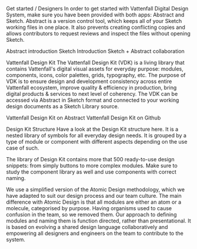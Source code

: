 Get started / Designers
In order to get started with Vattenfall Digital Design System, make sure you have been provided with both apps: Abstract and Sketch. Abstract is a version control tool, which keeps all of your Sketch working files in one place. It also prevents creating conflicting copies and allows contributors to request reviews and inspect the files without opening Sketch.

Abstract introduction
Sketch Introduction
Sketch + Abstract collaboration


Vattenfall Design Kit
The Vattenfall Design Kit (VDK) is a living library that contains Vattenfall's digital visual assets for everyday purpose: modules, components, icons, color palettes, grids, typography, etc. The purpose of VDK is to ensure design and development consistency across entire Vattenfall ecosystem, improve quality & efficiency in production, bring digital products & services to next level of coherency. The VDK can be accessed via Abstract in Sketch format and connected to your working design documents as a Sketch Library source.


Vattenfall Design Kit on Abstract
Vattenfall Design Kit on Github

Design Kit Structure
Have a look at the Design Kit structure here. It is a nested library of symbols for all everyday design needs. It is grouped by a type of module or component with different aspects depending on the use case of such.


The library of Design Kit contains more that 500 ready-to-use design snippets: from simply buttons to more complex modules. Make sure to study the component library as well and use components with correct naming.

We use a simplified version of the Atomic Design methodology, which we have adapted to suit our design process and our team culture. The main difference with Atomic Design is that all modules are either an atom or a molecule, categorised by purpose. Having organisms used to cause confusion in the team, so we removed them.
Our approach to defining modules and naming them is function directed, rather than presentational. It is based on evolving a shared design language collaboratively and empowering all designers and engineers on the team to contribute to the system.
